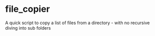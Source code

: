 # file_copier
A quick script to copy a list of files from a directory - with no recursive diving into sub folders
